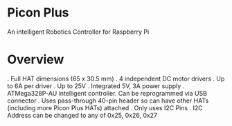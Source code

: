 # Picon Plus
An intelligent Robotics Controller for Raspberry Pi

# Overview
. Full HAT dimensions (65 x 30.5 mm)
. 4 independent DC motor drivers
. Up to 6A per driver
. Up to 25V
. Integrated 5V, 3A power supply
. ATMega328P-AU intelligent controller. Can be reprogrammed via USB connector
. Uses pass-through 40-pin header so can have other HATs (including more Picon Plus HATs) attached
. Only uses I2C Pins
. I2C Address can be changed to any of 0x25, 0x26, 0x27
